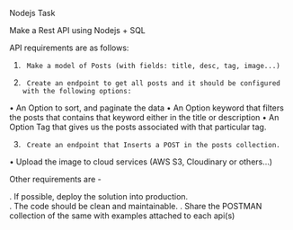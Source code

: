 Nodejs Task

Make a Rest API using Nodejs + SQL

API requirements are as follows:

1.      Make a model of Posts (with fields: title, desc, tag, image...)
   
3.      Create an endpoint to get all posts and it should be configured with the following options:

•       An Option to sort, and paginate the data
•       An Option keyword that filters the posts that contains that keyword either in the title or description
•       An Option Tag that gives us the posts associated with that particular tag.

3.      Create an endpoint that Inserts a POST in the posts collection.
   
•   	Upload the image to cloud services (AWS S3, Cloudinary or others...)


Other requirements are -

 . If possible, deploy the solution into production.   
 . The code should be clean and maintainable.
 . Share the POSTMAN collection of the same with examples attached to each api(s)

